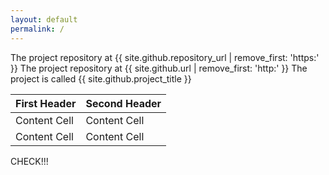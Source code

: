 ```yaml
---
layout: default
permalink: /
---
```

The project repository at {{ site.github.repository_url | remove_first: 'https:' }}
The project repository at {{ site.github.url | remove_first: 'http:' }}
The project is called {{ site.github.project_title }}


First Header  | Second Header
------------- | -------------
Content Cell  | Content Cell
Content Cell  | Content Cell


CHECK!!!